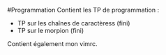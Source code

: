#Programmation
Contient les TP de programmation :
  - TP sur les chaînes de caractèress (fini)
  - TP sur le morpion (fini)
 
Contient également mon vimrc.
